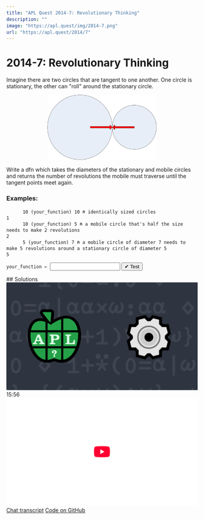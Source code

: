 ```yaml
---
title: "APL Quest 2014-7: Revolutionary Thinking"
description: ""
image: "https://apl.quest/img/2014-7.png"
url: "https://apl.quest/2014/7"
---
```


# <span class=s>2014-</span>7: Revolutionary Thinking

Imagine there are two circles that are tangent to one another. One circle is stationary, the other can "roll"
around the stationary circle.


<div align="center">
<img src="../../img/2014 circles image.PNG" style="width:30vw" class="fi">
</div>


Write a dfn which takes the diameters of the stationary and mobile circles and returns the number of
revolutions the mobile must traverse until the tangent points meet again.

### Examples:

```APL
      10 (your_function) 10 ⍝ identically sized circles
1
      10 (your_function) 5 ⍝ a mobile circle that's half the size needs to make 2 revolutions
2
      5 (your_function) 7 ⍝ a mobile circle of diameter 7 needs to make 5 revolutions around a stationary circle of diameter 5
5
```
<div class="pdiv">
  <code onclick="p_Input.focus()">your_function ← </code><input id="p_Input" autocomplete="off" spellcheck="false" oninput="this.parentElement.querySelector`button`.disabled=false;localStorage.setItem(window.location.pathname,this.value)" onkeypress="subm(event)">
  <button onclick="alert$.next`Testing…`;submitSolution`p`" class="md-button md-button--primary">&#x2714; Test</button>
</div>
<blockquote id="p_Output"></blockquote>
## Solutions
<div onclick="play(this)" title="Video on YouTube" class="yt">
<img alt="Video Thumbnail" src="../../img/2014-7.png">
<time>15:56</time>
<img alt="YouTube" src="../../img/yt-big.png">
</div>
<a href="https://chat.stackexchange.com/transcript/52405?m=61231677#61231677" target="_blank" class="md-button md-button--primary">Chat transcript</a>
<a href="https://github.com/abrudz/apl_quest/blob/main/2014/7.apl" target="_blank" class="md-button md-button--primary right">Code on GitHub</a>

<script>
    testCases={"a":[["10","10"],["10","5"],["5","10"],["5","7"]],"b":[["0","1"],["?10","?10"],["15","18"],["10+?10","10+?10"]],"f":"{(⍺∧⍵)÷⍵}"}
    p_Input.value=localStorage.getItem(window.location.pathname)
    play=e=>e.outerHTML=`<iframe src="https://www.youtube.com/embed/aiEOXOy56iw?list=PLYKQVqyrAEj9wDIUyLDGtDAFTKY38BUMN&autoplay=1" title="<span class=s>2014-</span>7: Revolutionary Thinking (APL Quest 2014-7)" frameborder="0" allow="accelerometer; autoplay; clipboard-write; encrypted-media; gyroscope; picture-in-picture; web-share" referrerpolicy="strict-origin-when-cross-origin" allowfullscreen></iframe>`
</script>
